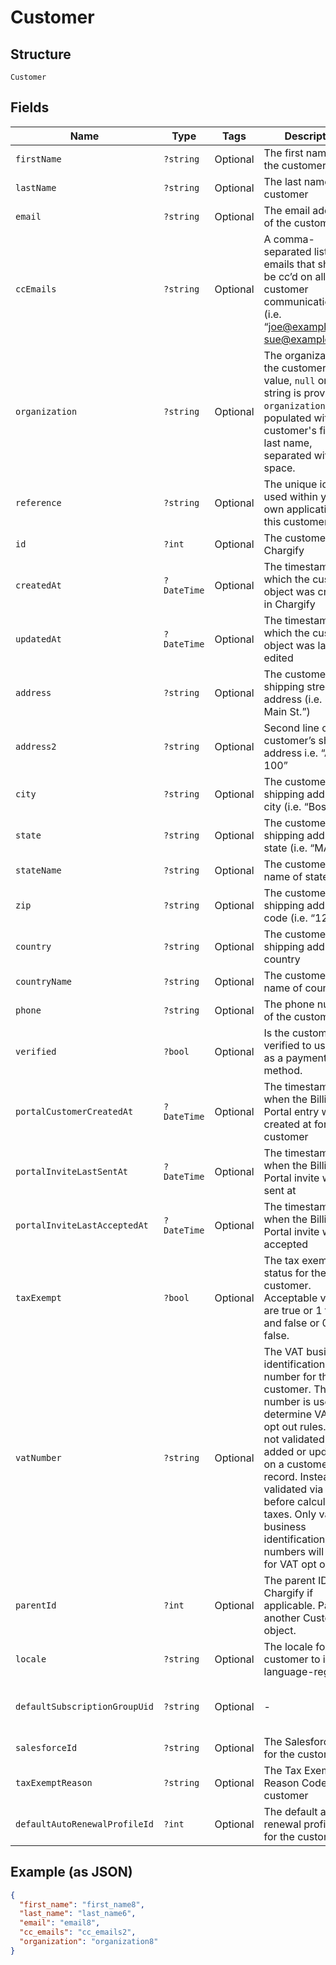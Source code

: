 
# Customer

## Structure

`Customer`

## Fields

| Name | Type | Tags | Description | Getter | Setter |
|  --- | --- | --- | --- | --- | --- |
| `firstName` | `?string` | Optional | The first name of the customer | getFirstName(): ?string | setFirstName(?string firstName): void |
| `lastName` | `?string` | Optional | The last name of the customer | getLastName(): ?string | setLastName(?string lastName): void |
| `email` | `?string` | Optional | The email address of the customer | getEmail(): ?string | setEmail(?string email): void |
| `ccEmails` | `?string` | Optional | A comma-separated list of emails that should be cc’d on all customer communications (i.e. “joe@example.com, sue@example.com”) | getCcEmails(): ?string | setCcEmails(?string ccEmails): void |
| `organization` | `?string` | Optional | The organization of the customer. If no value, `null` or empty string is provided, `organization` will be populated with the customer's first and last name, separated with a space. | getOrganization(): ?string | setOrganization(?string organization): void |
| `reference` | `?string` | Optional | The unique identifier used within your own application for this customer | getReference(): ?string | setReference(?string reference): void |
| `id` | `?int` | Optional | The customer ID in Chargify | getId(): ?int | setId(?int id): void |
| `createdAt` | `?DateTime` | Optional | The timestamp in which the customer object was created in Chargify | getCreatedAt(): ?\DateTime | setCreatedAt(?\DateTime createdAt): void |
| `updatedAt` | `?DateTime` | Optional | The timestamp in which the customer object was last edited | getUpdatedAt(): ?\DateTime | setUpdatedAt(?\DateTime updatedAt): void |
| `address` | `?string` | Optional | The customer’s shipping street address (i.e. “123 Main St.”) | getAddress(): ?string | setAddress(?string address): void |
| `address2` | `?string` | Optional | Second line of the customer’s shipping address i.e. “Apt. 100” | getAddress2(): ?string | setAddress2(?string address2): void |
| `city` | `?string` | Optional | The customer’s shipping address city (i.e. “Boston”) | getCity(): ?string | setCity(?string city): void |
| `state` | `?string` | Optional | The customer’s shipping address state (i.e. “MA”) | getState(): ?string | setState(?string state): void |
| `stateName` | `?string` | Optional | The customer's full name of state | getStateName(): ?string | setStateName(?string stateName): void |
| `zip` | `?string` | Optional | The customer’s shipping address zip code (i.e. “12345”) | getZip(): ?string | setZip(?string zip): void |
| `country` | `?string` | Optional | The customer shipping address country | getCountry(): ?string | setCountry(?string country): void |
| `countryName` | `?string` | Optional | The customer's full name of country | getCountryName(): ?string | setCountryName(?string countryName): void |
| `phone` | `?string` | Optional | The phone number of the customer | getPhone(): ?string | setPhone(?string phone): void |
| `verified` | `?bool` | Optional | Is the customer verified to use ACH as a payment method. | getVerified(): ?bool | setVerified(?bool verified): void |
| `portalCustomerCreatedAt` | `?DateTime` | Optional | The timestamp of when the Billing Portal entry was created at for the customer | getPortalCustomerCreatedAt(): ?\DateTime | setPortalCustomerCreatedAt(?\DateTime portalCustomerCreatedAt): void |
| `portalInviteLastSentAt` | `?DateTime` | Optional | The timestamp of when the Billing Portal invite was last sent at | getPortalInviteLastSentAt(): ?\DateTime | setPortalInviteLastSentAt(?\DateTime portalInviteLastSentAt): void |
| `portalInviteLastAcceptedAt` | `?DateTime` | Optional | The timestamp of when the Billing Portal invite was last accepted | getPortalInviteLastAcceptedAt(): ?\DateTime | setPortalInviteLastAcceptedAt(?\DateTime portalInviteLastAcceptedAt): void |
| `taxExempt` | `?bool` | Optional | The tax exempt status for the customer. Acceptable values are true or 1 for true and false or 0 for false. | getTaxExempt(): ?bool | setTaxExempt(?bool taxExempt): void |
| `vatNumber` | `?string` | Optional | The VAT business identification number for the customer. This number is used to determine VAT tax opt out rules. It is not validated when added or updated on a customer record. Instead, it is validated via VIES before calculating taxes. Only valid business identification numbers will allow for VAT opt out. | getVatNumber(): ?string | setVatNumber(?string vatNumber): void |
| `parentId` | `?int` | Optional | The parent ID in Chargify if applicable. Parent is another Customer object. | getParentId(): ?int | setParentId(?int parentId): void |
| `locale` | `?string` | Optional | The locale for the customer to identify language-region | getLocale(): ?string | setLocale(?string locale): void |
| `defaultSubscriptionGroupUid` | `?string` | Optional | - | getDefaultSubscriptionGroupUid(): ?string | setDefaultSubscriptionGroupUid(?string defaultSubscriptionGroupUid): void |
| `salesforceId` | `?string` | Optional | The Salesforce ID for the customer | getSalesforceId(): ?string | setSalesforceId(?string salesforceId): void |
| `taxExemptReason` | `?string` | Optional | The Tax Exemption Reason Code for the customer | getTaxExemptReason(): ?string | setTaxExemptReason(?string taxExemptReason): void |
| `defaultAutoRenewalProfileId` | `?int` | Optional | The default auto-renewal profile ID for the customer | getDefaultAutoRenewalProfileId(): ?int | setDefaultAutoRenewalProfileId(?int defaultAutoRenewalProfileId): void |

## Example (as JSON)

```json
{
  "first_name": "first_name8",
  "last_name": "last_name6",
  "email": "email8",
  "cc_emails": "cc_emails2",
  "organization": "organization8"
}
```

